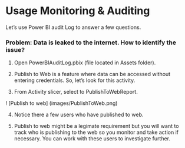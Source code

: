 # Usage Monitoring & Auditing

Let’s use Power BI   audit Log to answer a few questions.

### Problem: Data is leaked to the internet. How to identify the issue?

1. Open PowerBIAuditLog.pbix (file located in Assets folder). 

2. Publish to Web is a feature where data can be accessed without entering credentials. So, let’s look for this activity.

3. From Activity slicer, select to PublishToWebReport.

! [Publish to web] (images/PublishToWeb.png)

4. Notice there a few users who have published to web. 

5. Publish to web might be a legimate requirement but you will want to track who is publishing to the web so you monitor and take action if necessary. You can work with these users to investigate further.


